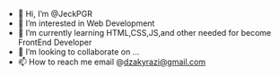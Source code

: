 - 👋 Hi, I’m @JeckPGR
- 👀 I’m interested in Web Development
- 🌱 I’m currently learning HTML,CSS,JS,and other needed for become FrontEnd Developer
- 💞️ I’m looking to collaborate on ...
- 📫 How to reach me email @dzakyrazi@gmail.com

<!---
JeckPGR/JeckPGR is a ✨ special ✨ repository because its `README.md` (this file) appears on your GitHub profile.
You can click the Preview link to take a look at your changes.
--->

